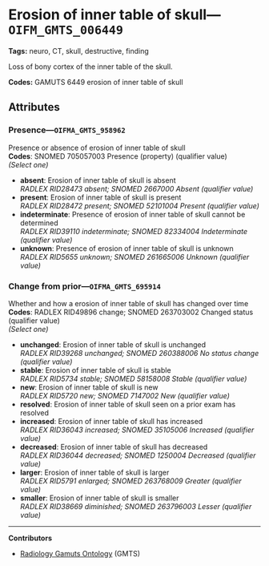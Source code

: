 # Erosion of inner table of skull—`OIFM_GMTS_006449`

**Tags:** neuro, CT, skull, destructive, finding

Loss of bony cortex of the inner table of the skull.

**Codes:** GAMUTS 6449 erosion of inner table of skull

## Attributes

### Presence—`OIFMA_GMTS_958962`

Presence or absence of erosion of inner table of skull  
**Codes**: SNOMED 705057003 Presence (property) (qualifier value)  
*(Select one)*

- **absent**: Erosion of inner table of skull is absent  
_RADLEX RID28473 absent; SNOMED 2667000 Absent (qualifier value)_
- **present**: Erosion of inner table of skull is present  
_RADLEX RID28472 present; SNOMED 52101004 Present (qualifier value)_
- **indeterminate**: Presence of erosion of inner table of skull cannot be determined  
_RADLEX RID39110 indeterminate; SNOMED 82334004 Indeterminate (qualifier value)_
- **unknown**: Presence of erosion of inner table of skull is unknown  
_RADLEX RID5655 unknown; SNOMED 261665006 Unknown (qualifier value)_

### Change from prior—`OIFMA_GMTS_695914`

Whether and how a erosion of inner table of skull has changed over time  
**Codes**: RADLEX RID49896 change; SNOMED 263703002 Changed status (qualifier value)  
*(Select one)*

- **unchanged**: Erosion of inner table of skull is unchanged  
_RADLEX RID39268 unchanged; SNOMED 260388006 No status change (qualifier value)_
- **stable**: Erosion of inner table of skull is stable  
_RADLEX RID5734 stable; SNOMED 58158008 Stable (qualifier value)_
- **new**: Erosion of inner table of skull is new  
_RADLEX RID5720 new; SNOMED 7147002 New (qualifier value)_
- **resolved**: Erosion of inner table of skull seen on a prior exam has resolved  
- **increased**: Erosion of inner table of skull has increased  
_RADLEX RID36043 increased; SNOMED 35105006 Increased (qualifier value)_
- **decreased**: Erosion of inner table of skull has decreased  
_RADLEX RID36044 decreased; SNOMED 1250004 Decreased (qualifier value)_
- **larger**: Erosion of inner table of skull is larger  
_RADLEX RID5791 enlarged; SNOMED 263768009 Greater (qualifier value)_
- **smaller**: Erosion of inner table of skull is smaller  
_RADLEX RID38669 diminished; SNOMED 263796003 Lesser (qualifier value)_

---

**Contributors**

- [Radiology Gamuts Ontology](https://gamuts.net/) (GMTS)